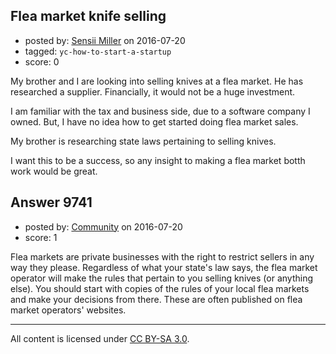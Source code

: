 ## Flea market knife selling

- posted by: [Sensii Miller](https://stackexchange.com/users/5035341/sensii-miller) on 2016-07-20
- tagged: `yc-how-to-start-a-startup`
- score: 0

My brother and I are looking into selling knives at a flea market. He has researched a supplier. Financially, it would not be a huge investment.

I am familiar with the tax and business side, due to a software company I owned. But, I have no idea how to get started doing flea market sales.

My brother is researching state laws pertaining to selling knives.

I want this to be a success, so any insight to making a flea market botth work would be great.



## Answer 9741

- posted by: [Community](https://stackexchange.com/users/-1/community) on 2016-07-20
- score: 1

Flea markets are private businesses with the right to restrict sellers in any way they please. Regardless of what your state's law says, the flea market operator will make the rules that pertain to you selling knives (or anything else). You should start with copies of the rules of your local flea markets and make your decisions from there. These are often published on flea market operators' websites.





---

All content is licensed under [CC BY-SA 3.0](https://creativecommons.org/licenses/by-sa/3.0/).
